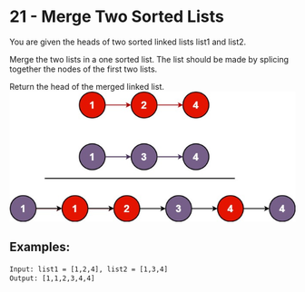 # 21 - Merge Two Sorted Lists
You are given the heads of two sorted linked lists list1 and list2.

Merge the two lists in a one sorted list. The list should be made by splicing together the nodes of the first two lists.

Return the head of the merged linked list.  
![merge](imgs/merge_ex1.jpg)
## Examples:
```
Input: list1 = [1,2,4], list2 = [1,3,4]
Output: [1,1,2,3,4,4]
```